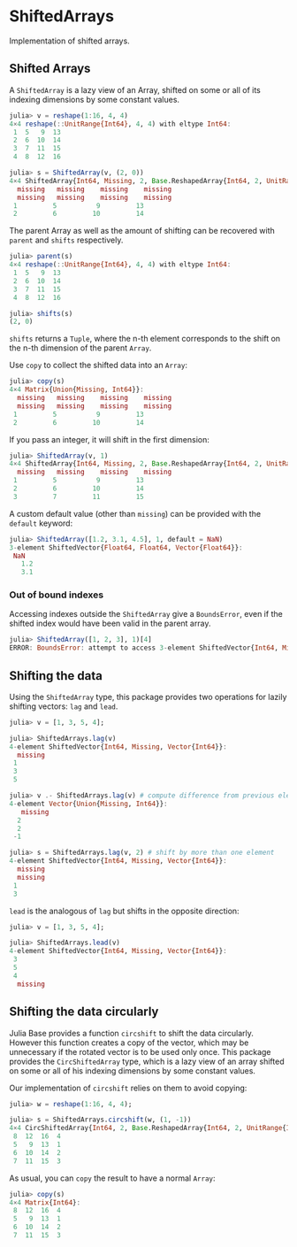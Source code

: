 # ShiftedArrays

Implementation of shifted arrays.

## Shifted Arrays

A `ShiftedArray` is a lazy view of an Array, shifted on some or all of its indexing dimensions by some constant values.

```julia
julia> v = reshape(1:16, 4, 4)
4×4 reshape(::UnitRange{Int64}, 4, 4) with eltype Int64:
 1  5   9  13
 2  6  10  14
 3  7  11  15
 4  8  12  16

julia> s = ShiftedArray(v, (2, 0))
4×4 ShiftedArray{Int64, Missing, 2, Base.ReshapedArray{Int64, 2, UnitRange{Int64}, Tuple{}}}:
  missing   missing    missing    missing
  missing   missing    missing    missing
 1         5          9         13
 2         6         10         14 
```

The parent Array as well as the amount of shifting can be recovered with `parent` and `shifts` respectively.

```julia
julia> parent(s)
4×4 reshape(::UnitRange{Int64}, 4, 4) with eltype Int64:
 1  5   9  13
 2  6  10  14
 3  7  11  15
 4  8  12  16

julia> shifts(s)
(2, 0)
```

`shifts` returns a `Tuple`, where the n-th element corresponds to the shift on the n-th dimension of the parent `Array`.

Use `copy` to collect the shifted data into an `Array`:

```julia
julia> copy(s)
4×4 Matrix{Union{Missing, Int64}}:
  missing   missing    missing    missing
  missing   missing    missing    missing
 1         5          9         13
 2         6         10         14   
```

If you pass an integer, it will shift in the first dimension:

```julia
julia> ShiftedArray(v, 1)
4×4 ShiftedArray{Int64, Missing, 2, Base.ReshapedArray{Int64, 2, UnitRange{Int64}, Tuple{}}}:
  missing   missing    missing    missing
 1         5          9         13
 2         6         10         14
 3         7         11         15
```

A custom default value (other than `missing`) can be provided with the `default` keyword:

```julia
julia> ShiftedArray([1.2, 3.1, 4.5], 1, default = NaN)
3-element ShiftedVector{Float64, Float64, Vector{Float64}}:
 NaN
   1.2
   3.1
```

### Out of bound indexes

Accessing indexes outside the `ShiftedArray` give a `BoundsError`, even if the shifted index would have been valid in the parent array.

```julia
julia> ShiftedArray([1, 2, 3], 1)[4]
ERROR: BoundsError: attempt to access 3-element ShiftedVector{Int64, Missing, Vector{Int64}} at index [4]
```

## Shifting the data

Using the `ShiftedArray` type, this package provides two operations for lazily shifting vectors: `lag` and `lead`.

```julia
julia> v = [1, 3, 5, 4];

julia> ShiftedArrays.lag(v)
4-element ShiftedVector{Int64, Missing, Vector{Int64}}:
  missing
 1
 3
 5       

julia> v .- ShiftedArrays.lag(v) # compute difference from previous element without unnecessary allocations
4-element Vector{Union{Missing, Int64}}:
   missing
  2
  2
 -1       

julia> s = ShiftedArrays.lag(v, 2) # shift by more than one element
4-element ShiftedVector{Int64, Missing, Vector{Int64}}:
  missing
  missing
 1
 3
```

`lead` is the analogous of `lag` but shifts in the opposite direction:

```julia
julia> v = [1, 3, 5, 4];

julia> ShiftedArrays.lead(v)
4-element ShiftedVector{Int64, Missing, Vector{Int64}}:
 3
 5
 4
  missing
```

## Shifting the data circularly

Julia Base provides a function `circshift` to shift the data circularly. However this function
creates a copy of the vector, which may be unnecessary if the rotated vector is to be used only once.
This package provides the `CircShiftedArray` type, which is a lazy view of an array
shifted on some or all of his indexing dimensions by some constant values.

Our implementation of `circshift` relies on them to avoid copying:

```julia
julia> w = reshape(1:16, 4, 4);

julia> s = ShiftedArrays.circshift(w, (1, -1))
4×4 CircShiftedArray{Int64, 2, Base.ReshapedArray{Int64, 2, UnitRange{Int64}, Tuple{}}}:
 8  12  16  4
 5   9  13  1
 6  10  14  2
 7  11  15  3
```

As usual, you can `copy` the result to have a normal `Array`:

```julia
julia> copy(s)
4×4 Matrix{Int64}:
 8  12  16  4
 5   9  13  1
 6  10  14  2
 7  11  15  3
```
